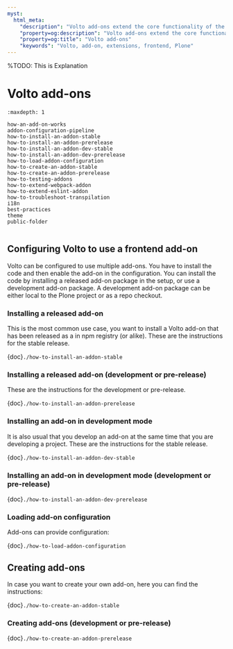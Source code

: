 ```yaml
---
myst:
  html_meta:
    "description": "Volto add-ons extend the core functionality of the Plone CMS frontend."
    "property=og:description": "Volto add-ons extend the core functionality of the Plone CMS frontend."
    "property=og:title": "Volto add-ons"
    "keywords": "Volto, add-on, extensions, frontend, Plone"
---
```


%TODO: This is Explanation
# Volto add-ons

```{toctree}
:maxdepth: 1

how-an-add-on-works
addon-configuration-pipeline
how-to-install-an-addon-stable
how-to-install-an-addon-prerelease
how-to-install-an-addon-dev-stable
how-to-install-an-addon-dev-prerelease
how-to-load-addon-configuration
how-to-create-an-addon-stable
how-to-create-an-addon-prerelease
how-to-testing-addons
how-to-extend-webpack-addon
how-to-extend-eslint-addon
how-to-troubleshoot-transpilation
i18n
best-practices
theme
public-folder
```

```{include} ./what-is-an-addon.md
```

## Configuring Volto to use a frontend add-on

Volto can be configured to use multiple add-ons.
You have to install the code and then enable the add-on in the configuration.
You can install the code by installing a released add-on package in the setup, or use a development add-on package.
A development add-on package can be either local to the Plone project or as a repo checkout.

### Installing a released add-on

This is the most common use case, you want to install a Volto add-on that has been released as a in npm registry (or alike).
These are the instructions for the stable release.

{doc}`./how-to-install-an-addon-stable`

### Installing a released add-on (development or pre-release)

These are the instructions for the development or pre-release.

{doc}`./how-to-install-an-addon-prerelease`

### Installing an add-on in development mode

It is also usual that you develop an add-on at the same time that you are developing a project.
These are the instructions for the stable release.

{doc}`./how-to-install-an-addon-dev-stable`

### Installing an add-on in development mode (development or pre-release)

{doc}`./how-to-install-an-addon-dev-prerelease`

### Loading add-on configuration

Add-ons can provide configuration:

{doc}`./how-to-load-addon-configuration`

## Creating add-ons

In case you want to create your own add-on, here you can find the instructions:

{doc}`./how-to-create-an-addon-stable`

### Creating add-ons (development or pre-release)

{doc}`./how-to-create-an-addon-prerelease`
